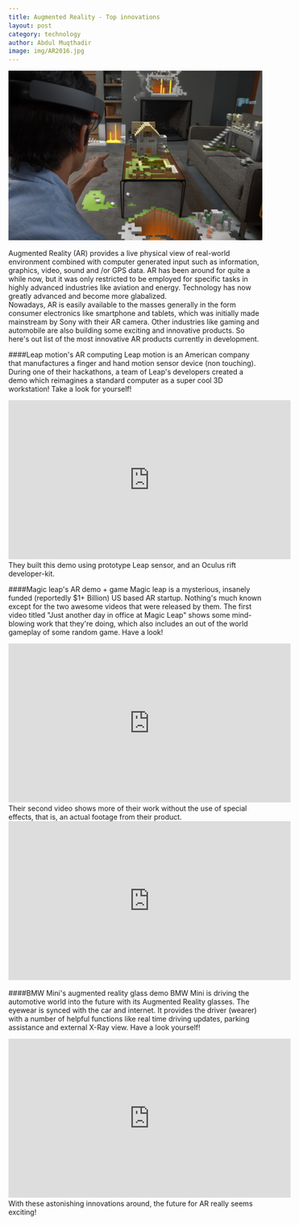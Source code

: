 ```yaml
---
title: Augmented Reality - Top innovations
layout: post
category: technology
author: Abdul Muqthadir
image: img/AR2016.jpg
---
```


![Augmented Reality](/img/AR20162.jpg)
  
Augmented Reality (AR) provides a live physical view of real-world environment combined with computer generated input such as information, graphics, video, sound and /or GPS data. AR has been around for quite a while now, but it was only restricted to be employed for specific tasks in highly advanced industries like aviation and energy. Technology has now greatly advanced and become more glabalized.   
Nowadays, AR is easily available to the masses generally in the form consumer electronics like smartphone and tablets, which was initially made mainstream by Sony with their AR camera. Other industries like gaming and automobile are also building some exciting and innovative products. So here's out list of the most innovative AR products currently in development. 

####Leap motion's AR computing 
Leap motion is an American company that manufactures a finger and hand motion sensor device (non touching). During one of their hackathons, a team of Leap's developers created a demo which reimagines a standard computer as a super cool 3D workstation! Take a look for yourself! 
<iframe width="560" height="315" src="https://www.youtube.com/embed/zxM4vN_4jJY" frameborder="0" allowfullscreen></iframe>
They built this demo using prototype Leap sensor, and an Oculus rift developer-kit.

####Magic leap's AR demo + game 
Magic leap is a mysterious, insanely funded (reportedly $1+ Billion) US based AR startup. Nothing's much known except for the two awesome videos that were released by them. The first video titled "Just another day in office at Magic Leap" shows some mind-blowing work that they're doing, which also includes an out of the world gameplay of some random game. Have a look! 
<iframe width="560" height="315" src="https://www.youtube.com/embed/kPMHcanq0xM" frameborder="0" allowfullscreen></iframe> 
Their second video shows more of their work without the use of special effects, that is, an actual footage from their product.  
<iframe width="560" height="315" src="https://www.youtube.com/embed/kw0-JRa9n94" frameborder="0" allowfullscreen></iframe>


####BMW Mini's augmented reality glass demo 
BMW Mini is driving the automotive world into the future with its Augmented Reality glasses. The eyewear is synced with the car and internet. It provides the driver (wearer) with a number of helpful functions like real time driving updates, parking assistance and external X-Ray view. Have a look yourself! 
<iframe width="560" height="315" src="https://www.youtube.com/embed/xfvLpyHDAx4" frameborder="0" allowfullscreen></iframe> 
With these astonishing innovations around, the future for AR really seems exciting! 
 
 
 
